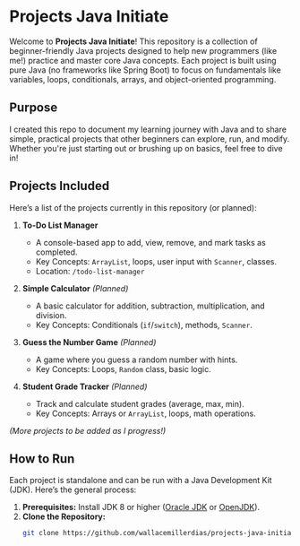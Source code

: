 # Projects Java Initiate

Welcome to **Projects Java Initiate**! This repository is a collection of beginner-friendly Java projects designed to help new programmers (like me!) practice and master core Java concepts. Each project is built using pure Java (no frameworks like Spring Boot) to focus on fundamentals like variables, loops, conditionals, arrays, and object-oriented programming.

## Purpose
I created this repo to document my learning journey with Java and to share simple, practical projects that other beginners can explore, run, and modify. Whether you're just starting out or brushing up on basics, feel free to dive in!

## Projects Included
Here’s a list of the projects currently in this repository (or planned):

1. **To-Do List Manager**
   - A console-based app to add, view, remove, and mark tasks as completed.
   - Key Concepts: `ArrayList`, loops, user input with `Scanner`, classes.
   - Location: `/todo-list-manager`

2. **Simple Calculator** *(Planned)*
   - A basic calculator for addition, subtraction, multiplication, and division.
   - Key Concepts: Conditionals (`if`/`switch`), methods, `Scanner`.

3. **Guess the Number Game** *(Planned)*
   - A game where you guess a random number with hints.
   - Key Concepts: Loops, `Random` class, basic logic.

4. **Student Grade Tracker** *(Planned)*
   - Track and calculate student grades (average, max, min).
   - Key Concepts: Arrays or `ArrayList`, loops, math operations.

*(More projects to be added as I progress!)*

## How to Run
Each project is standalone and can be run with a Java Development Kit (JDK). Here’s the general process:
1. **Prerequisites:** Install JDK 8 or higher ([Oracle JDK](https://www.oracle.com/java/technologies/javase-downloads.html) or [OpenJDK](https://openjdk.java.net/)).
2. **Clone the Repository:**
   ```bash
   git clone https://github.com/wallacemillerdias/projects-java-initiate.git
